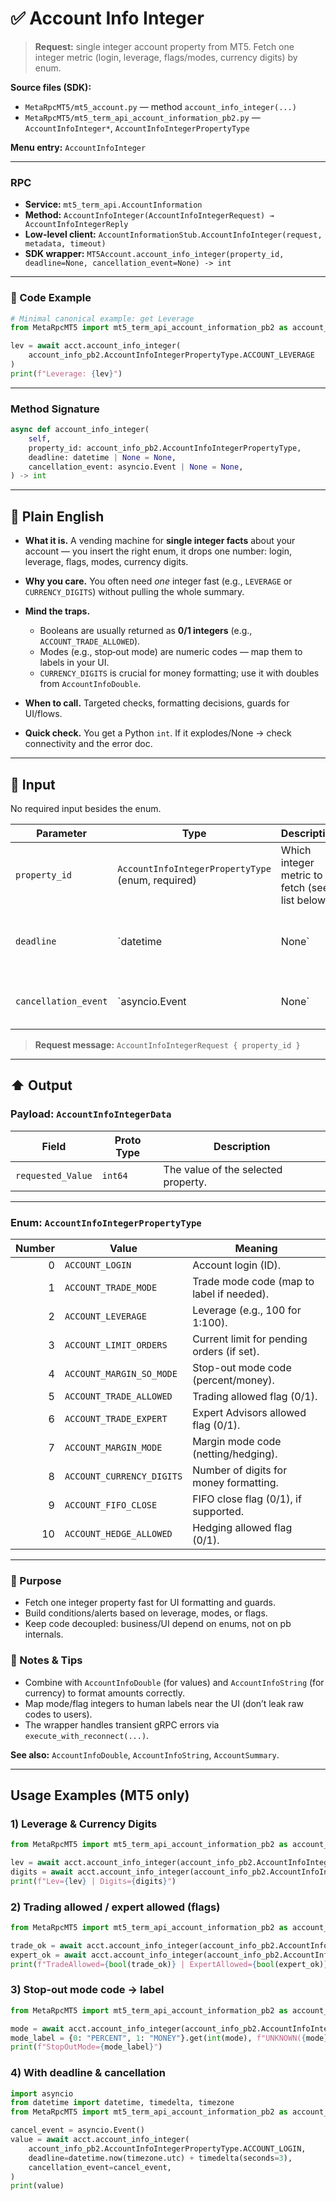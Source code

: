 # ✅ Account Info Integer

> **Request:** single integer account property from MT5.
> Fetch one integer metric (login, leverage, flags/modes, currency digits) by enum.

**Source files (SDK):**

* `MetaRpcMT5/mt5_account.py` — method `account_info_integer(...)`
* `MetaRpcMT5/mt5_term_api_account_information_pb2.py` — `AccountInfoInteger*`, `AccountInfoIntegerPropertyType`

**Menu entry:** `AccountInfoInteger`

---

### RPC

* **Service:** `mt5_term_api.AccountInformation`
* **Method:** `AccountInfoInteger(AccountInfoIntegerRequest) → AccountInfoIntegerReply`
* **Low-level client:** `AccountInformationStub.AccountInfoInteger(request, metadata, timeout)`
* **SDK wrapper:** `MT5Account.account_info_integer(property_id, deadline=None, cancellation_event=None) -> int`

---

### 🔗 Code Example

```python
# Minimal canonical example: get Leverage
from MetaRpcMT5 import mt5_term_api_account_information_pb2 as account_info_pb2

lev = await acct.account_info_integer(
    account_info_pb2.AccountInfoIntegerPropertyType.ACCOUNT_LEVERAGE
)
print(f"Leverage: {lev}")
```

---

### Method Signature

```python
async def account_info_integer(
    self,
    property_id: account_info_pb2.AccountInfoIntegerPropertyType,
    deadline: datetime | None = None,
    cancellation_event: asyncio.Event | None = None,
) -> int
```

---

## 💬 Plain English

* **What it is.** A vending machine for **single integer facts** about your account —
  you insert the right enum, it drops one number: login, leverage, flags, modes, currency digits.
* **Why you care.** You often need *one* integer fast (e.g., `LEVERAGE` or `CURRENCY_DIGITS`) without pulling the whole summary.
* **Mind the traps.**

  * Booleans are usually returned as **0/1 integers** (e.g., `ACCOUNT_TRADE_ALLOWED`).
  * Modes (e.g., stop‑out mode) are numeric codes — map them to labels in your UI.
  * `CURRENCY_DIGITS` is crucial for money formatting; use it with doubles from `AccountInfoDouble`.
* **When to call.** Targeted checks, formatting decisions, guards for UI/flows.
* **Quick check.** You get a Python `int`. If it explodes/None → check connectivity and the error doc.

---

## 🔽 Input

No required input besides the enum.

| Parameter            | Type                                              | Description                                     |                                                    |
| -------------------- | ------------------------------------------------- | ----------------------------------------------- | -------------------------------------------------- |
| `property_id`        | `AccountInfoIntegerPropertyType` (enum, required) | Which integer metric to fetch (see list below). |                                                    |
| `deadline`           | \`datetime                                        | None\`                                          | Absolute per‑call deadline → converted to timeout. |
| `cancellation_event` | \`asyncio.Event                                   | None\`                                          | Cooperative cancel for the retry wrapper.          |

> **Request message:** `AccountInfoIntegerRequest { property_id }`

---

## ⬆️ Output

### Payload: `AccountInfoIntegerData`

| Field            | Proto Type | Description                         |
| ---------------- | ---------- | ----------------------------------- |
| `requested_Value` | `int64`    | The value of the selected property. |

---

### Enum: `AccountInfoIntegerPropertyType`


| Number | Value                     | Meaning                                    |
| -----: | ------------------------- | ------------------------------------------ |
|      0 | `ACCOUNT_LOGIN`           | Account login (ID).                        |
|      1 | `ACCOUNT_TRADE_MODE`      | Trade mode code (map to label if needed).  |
|      2 | `ACCOUNT_LEVERAGE`        | Leverage (e.g., 100 for 1:100).            |
|      3 | `ACCOUNT_LIMIT_ORDERS`    | Current limit for pending orders (if set). |
|      4 | `ACCOUNT_MARGIN_SO_MODE`  | Stop-out mode code (percent/money).        |
|      5 | `ACCOUNT_TRADE_ALLOWED`   | Trading allowed flag (0/1).                |
|      6 | `ACCOUNT_TRADE_EXPERT`    | Expert Advisors allowed flag (0/1).        |
|      7 | `ACCOUNT_MARGIN_MODE`     | Margin mode code (netting/hedging).        |
|      8 | `ACCOUNT_CURRENCY_DIGITS` | Number of digits for money formatting.     |
|      9 | `ACCOUNT_FIFO_CLOSE`      | FIFO close flag (0/1), if supported.       |
|     10 | `ACCOUNT_HEDGE_ALLOWED`   | Hedging allowed flag (0/1).                |


---

### 🎯 Purpose

* Fetch one integer property fast for UI formatting and guards.
* Build conditions/alerts based on leverage, modes, or flags.
* Keep code decoupled: business/UI depend on enums, not on pb internals.

### 🧩 Notes & Tips

* Combine with `AccountInfoDouble` (for values) and `AccountInfoString` (for currency) to format amounts correctly.
* Map mode/flag integers to human labels near the UI (don’t leak raw codes to users).
* The wrapper handles transient gRPC errors via `execute_with_reconnect(...)`.

**See also:** `AccountInfoDouble`, `AccountInfoString`, `AccountSummary`.

---

## Usage Examples (MT5 only)

### 1) Leverage & Currency Digits

```python
from MetaRpcMT5 import mt5_term_api_account_information_pb2 as account_info_pb2

lev = await acct.account_info_integer(account_info_pb2.AccountInfoIntegerPropertyType.ACCOUNT_LEVERAGE)
digits = await acct.account_info_integer(account_info_pb2.AccountInfoIntegerPropertyType.ACCOUNT_CURRENCY_DIGITS)
print(f"Lev={lev} | Digits={digits}")
```

### 2) Trading allowed / expert allowed (flags)

```python
from MetaRpcMT5 import mt5_term_api_account_information_pb2 as account_info_pb2

trade_ok = await acct.account_info_integer(account_info_pb2.AccountInfoIntegerPropertyType.ACCOUNT_TRADE_ALLOWED)
expert_ok = await acct.account_info_integer(account_info_pb2.AccountInfoIntegerPropertyType.ACCOUNT_TRADE_EXPERT)
print(f"TradeAllowed={bool(trade_ok)} | ExpertAllowed={bool(expert_ok)}")
```

### 3) Stop‑out mode code → label

```python
from MetaRpcMT5 import mt5_term_api_account_information_pb2 as account_info_pb2

mode = await acct.account_info_integer(account_info_pb2.AccountInfoIntegerPropertyType.ACCOUNT_MARGIN_SO_MODE)
mode_label = {0: "PERCENT", 1: "MONEY"}.get(int(mode), f"UNKNOWN({mode})")
print(f"StopOutMode={mode_label}")
```

### 4) With deadline & cancellation

```python
import asyncio
from datetime import datetime, timedelta, timezone
from MetaRpcMT5 import mt5_term_api_account_information_pb2 as account_info_pb2

cancel_event = asyncio.Event()
value = await acct.account_info_integer(
    account_info_pb2.AccountInfoIntegerPropertyType.ACCOUNT_LOGIN,
    deadline=datetime.now(timezone.utc) + timedelta(seconds=3),
    cancellation_event=cancel_event,
)
print(value)
```
